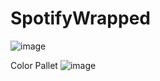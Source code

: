 # SpotifyWrapped

![image](https://github.com/user-attachments/assets/4d1ee7f5-0a30-481d-861e-7a308ebd5a42)

Color Pallet 
![image](https://github.com/user-attachments/assets/b69c58d1-126a-4c44-8258-cb75af9b852e)
